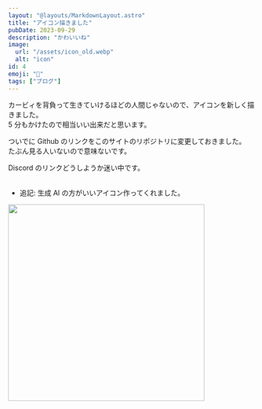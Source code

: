 ```yaml
---
layout: "@layouts/MarkdownLayout.astro"
title: "アイコン描きました"
pubDate: 2023-09-29
description: "かわいいね"
image:
  url: "/assets/icon_old.webp"
  alt: "icon"
id: 4
emoji: "🐳"
tags: ["ブログ"]
---
```


カービィを背負って生きていけるほどの人間じゃないので、アイコンを新しく描きました。  
5 分もかけたので相当いい出来だと思います。

ついでに Github のリンクをこのサイトのリポジトリに変更しておきました。  
たぶん見る人いないので意味ないです。

Discord のリンクどうしようか迷い中です。
<br>
<br>

- 追記: 生成 AI の方がいいアイコン作ってくれました。

<img src="/assets/icon.webp" width="400" height="400"/>
